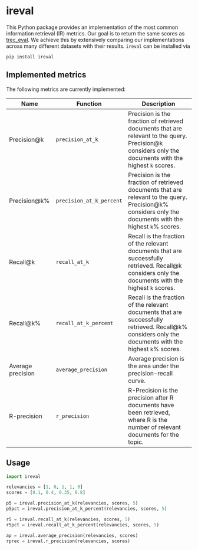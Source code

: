 # ireval

This Python package provides an implementation of the most common information retrieval (IR) metrics.
Our goal is to return the same scores as [trec_eval](https://github.com/usnistgov/trec_eval).
We achieve this by extensively comparing our implementations across many different datasets with their results.
`ireval` can be installed via

    pip install ireval

## Implemented metrics

The following metrics are currently implemented:

| Name              | Function                 | Description                                                                                                                                              |
|-------------------|--------------------------|----------------------------------------------------------------------------------------------------------------------------------------------------------|
| Precision@k       | `precision_at_k`         | Precision is the fraction of retrieved documents that are relevant to the query. Precision@k considers only the documents with the highest `k` scores.   |
| Precision@k%      | `precision_at_k_percent` | Precision is the fraction of retrieved documents that are relevant to the query. Precision@k% considers only the documents with the highest `k`% scores. |
| Recall@k          | `recall_at_k`            | Recall is the fraction of the relevant documents that are successfully retrieved. Recall@k considers only the documents with the highest `k` scores.     |
| Recall@k%         | `recall_at_k_percent`    | Recall is the fraction of the relevant documents that are successfully retrieved. Recall@k% considers only the documents with the highest `k`% scores.   |
| Average precision | `average_precision`      | Average precision is the area under the precision-recall curve.                                                                                          |
| R-precision       | `r_precision`            | R-Precision is the precision after R documents have been retrieved, where R is the number of relevant documents for the topic.                           | |

## Usage

```python
import ireval

relevancies = [1, 0, 1, 1, 0]
scores = [0.1, 0.4, 0.35, 0.8]

p5 = ireval.precision_at_k(relevancies, scores, 5)
p5pct = ireval.precision_at_k_percent(relevancies, scores, 5)

r5 = ireval.recall_at_k(relevancies, scores, 5)
r5pct = ireval.recall_at_k_percent(relevancies, scores, 5)

ap = ireval.average_precision(relevancies, scores)
rprec = ireval.r_precision(relevancies, scores)
```
